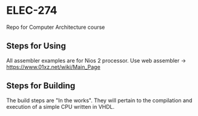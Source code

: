 # ELEC-274
Repo for Computer Architecture course

## Steps for Using
All assembler examples are for Nios 2 processor.
Use web assembler -> https://www.01xz.net/wiki/Main_Page

## Steps for Building

The build steps are "In the works". They will pertain to the compilation and execution of a simple CPU written in VHDL.
